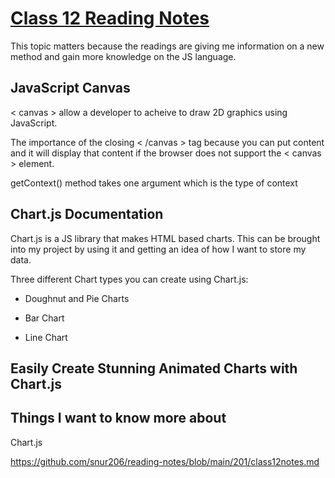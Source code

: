 # [Class 12 Reading Notes](https://github.com/snur206/reading-notes/blob/main/201/class12notes.md)

This topic matters because the readings are giving me information on a new method and gain more knowledge on the JS language.

## JavaScript Canvas

< canvas > allow a developer to acheive to draw 2D graphics using JavaScript.

The importance of the closing < /canvas > tag because you can put content and it will display that content if the browser does not support the < canvas >
element.

getContext() method takes one argument which is the type of context


## Chart.js Documentation

Chart.js is a JS library that makes HTML based charts. This can be brought into my project by using it and getting an idea of how I want to store my data.

Three different Chart types you can create using Chart.js:

- Doughnut and Pie Charts

- Bar Chart

- Line Chart

## Easily Create Stunning Animated Charts with Chart.js










## Things I want to know more about

Chart.js

https://github.com/snur206/reading-notes/blob/main/201/class12notes.md

